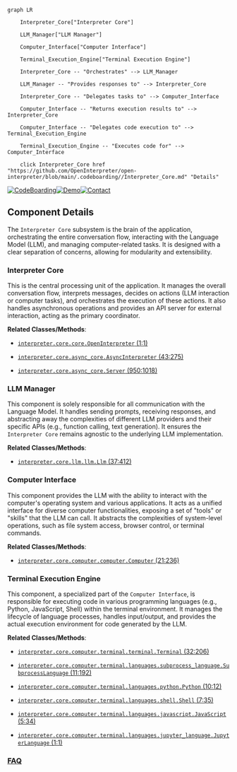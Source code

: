 ```mermaid

graph LR

    Interpreter_Core["Interpreter Core"]

    LLM_Manager["LLM Manager"]

    Computer_Interface["Computer Interface"]

    Terminal_Execution_Engine["Terminal Execution Engine"]

    Interpreter_Core -- "Orchestrates" --> LLM_Manager

    LLM_Manager -- "Provides responses to" --> Interpreter_Core

    Interpreter_Core -- "Delegates tasks to" --> Computer_Interface

    Computer_Interface -- "Returns execution results to" --> Interpreter_Core

    Computer_Interface -- "Delegates code execution to" --> Terminal_Execution_Engine

    Terminal_Execution_Engine -- "Executes code for" --> Computer_Interface

    click Interpreter_Core href "https://github.com/OpenInterpreter/open-interpreter/blob/main/.codeboarding//Interpreter_Core.md" "Details"

```

[![CodeBoarding](https://img.shields.io/badge/Generated%20by-CodeBoarding-9cf?style=flat-square)](https://github.com/CodeBoarding/GeneratedOnBoardings)[![Demo](https://img.shields.io/badge/Try%20our-Demo-blue?style=flat-square)](https://www.codeboarding.org/demo)[![Contact](https://img.shields.io/badge/Contact%20us%20-%20contact@codeboarding.org-lightgrey?style=flat-square)](mailto:contact@codeboarding.org)



## Component Details



The `Interpreter Core` subsystem is the brain of the application, orchestrating the entire conversation flow, interacting with the Language Model (LLM), and managing computer-related tasks. It is designed with a clear separation of concerns, allowing for modularity and extensibility.



### Interpreter Core

This is the central processing unit of the application. It manages the overall conversation flow, interprets messages, decides on actions (LLM interaction or computer tasks), and orchestrates the execution of these actions. It also handles asynchronous operations and provides an API server for external interaction, acting as the primary coordinator.





**Related Classes/Methods**:



- <a href="https://github.com/OpenInterpreter/open-interpreter/blob/master/interpreter/core/core.py#L1-L1" target="_blank" rel="noopener noreferrer">`interpreter.core.core.OpenInterpreter` (1:1)</a>

- <a href="https://github.com/OpenInterpreter/open-interpreter/blob/master/interpreter/core/async_core.py#L43-L275" target="_blank" rel="noopener noreferrer">`interpreter.core.async_core.AsyncInterpreter` (43:275)</a>

- <a href="https://github.com/OpenInterpreter/open-interpreter/blob/master/interpreter/core/async_core.py#L950-L1018" target="_blank" rel="noopener noreferrer">`interpreter.core.async_core.Server` (950:1018)</a>





### LLM Manager

This component is solely responsible for all communication with the Language Model. It handles sending prompts, receiving responses, and abstracting away the complexities of different LLM providers and their specific APIs (e.g., function calling, text generation). It ensures the `Interpreter Core` remains agnostic to the underlying LLM implementation.





**Related Classes/Methods**:



- <a href="https://github.com/OpenInterpreter/open-interpreter/blob/master/interpreter/core/llm/llm.py#L37-L412" target="_blank" rel="noopener noreferrer">`interpreter.core.llm.llm.Llm` (37:412)</a>





### Computer Interface

This component provides the LLM with the ability to interact with the computer's operating system and various applications. It acts as a unified interface for diverse computer functionalities, exposing a set of "tools" or "skills" that the LLM can call. It abstracts the complexities of system-level operations, such as file system access, browser control, or terminal commands.





**Related Classes/Methods**:



- <a href="https://github.com/OpenInterpreter/open-interpreter/blob/master/interpreter/core/computer/computer.py#L21-L236" target="_blank" rel="noopener noreferrer">`interpreter.core.computer.computer.Computer` (21:236)</a>





### Terminal Execution Engine

This component, a specialized part of the `Computer Interface`, is responsible for executing code in various programming languages (e.g., Python, JavaScript, Shell) within the terminal environment. It manages the lifecycle of language processes, handles input/output, and provides the actual execution environment for code generated by the LLM.





**Related Classes/Methods**:



- <a href="https://github.com/OpenInterpreter/open-interpreter/blob/master/interpreter/core/computer/terminal/terminal.py#L32-L206" target="_blank" rel="noopener noreferrer">`interpreter.core.computer.terminal.terminal.Terminal` (32:206)</a>

- <a href="https://github.com/OpenInterpreter/open-interpreter/blob/master/interpreter/core/computer/terminal/languages/subprocess_language.py#L11-L192" target="_blank" rel="noopener noreferrer">`interpreter.core.computer.terminal.languages.subprocess_language.SubprocessLanguage` (11:192)</a>

- <a href="https://github.com/OpenInterpreter/open-interpreter/blob/master/interpreter/core/computer/terminal/languages/python.py#L10-L12" target="_blank" rel="noopener noreferrer">`interpreter.core.computer.terminal.languages.python.Python` (10:12)</a>

- <a href="https://github.com/OpenInterpreter/open-interpreter/blob/master/interpreter/core/computer/terminal/languages/shell.py#L7-L35" target="_blank" rel="noopener noreferrer">`interpreter.core.computer.terminal.languages.shell.Shell` (7:35)</a>

- <a href="https://github.com/OpenInterpreter/open-interpreter/blob/master/interpreter/core/computer/terminal/languages/javascript.py#L5-L34" target="_blank" rel="noopener noreferrer">`interpreter.core.computer.terminal.languages.javascript.JavaScript` (5:34)</a>

- <a href="https://github.com/OpenInterpreter/open-interpreter/blob/master/interpreter/core/computer/terminal/languages/jupyter_language.py#L1-L1" target="_blank" rel="noopener noreferrer">`interpreter.core.computer.terminal.languages.jupyter_language.JupyterLanguage` (1:1)</a>









### [FAQ](https://github.com/CodeBoarding/GeneratedOnBoardings/tree/main?tab=readme-ov-file#faq)